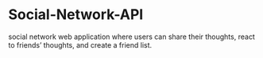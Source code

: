 # Social-Network-API
social network web application where users can share their thoughts, react to friends’ thoughts, and create a friend list. 
